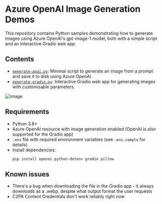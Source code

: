 # Azure OpenAI Image Generation Demos

This repository contains Python samples demonstrating how to generate images using Azure OpenAI's gpt-image-1 model, both with a simple script and an interactive Gradio web app.

## Contents

- [`generate-aoai.py`](GPT-image-1/generate-aoai.py): Minimal script to generate an image from a prompt and save it to disk using Azure OpenAI.
- [`generate-gradio.py`](GPT-image-1/generate-gradio.py): Interactive Gradio web app for generating images with customisable parameters.

![image](https://github.com/user-attachments/assets/8df46135-e429-4f11-9f1f-1a7d949be717)

## Requirements

- Python 3.8+
- Azure OpenAI resource with image generation enabled (OpenAI is also supported for the Gradio app)
- `.env` file with required environment variables (see `.env.sample` for details)
- Install dependencies:
  ```sh
  pip install openai python-dotenv gradio pillow

## Known issues
- There's a bug when downloading the file in the Gradio app - it always downloads as a .webp, despite what output format the user requests
- C2PA Content Credentials don't work reliably right now
